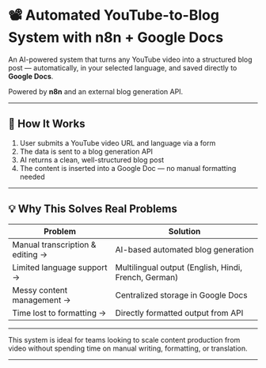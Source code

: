 # 📽️ Automated YouTube-to-Blog System with n8n + Google Docs

An AI-powered system that turns any YouTube video into a structured blog post — automatically, in your selected language, and saved directly to **Google Docs**.

Powered by **n8n** and an external blog generation API.

---

## 🔄 How It Works

1. User submits a YouTube video URL and language via a form  
2. The data is sent to a blog generation API  
3. AI returns a clean, well-structured blog post  
4. The content is inserted into a Google Doc — no manual formatting needed  

---

## 💡 Why This Solves Real Problems

| Problem | Solution |
|--------|----------|
| Manual transcription & editing → | AI-based automated blog generation |
| Limited language support → | Multilingual output (English, Hindi, French, German) |
| Messy content management → | Centralized storage in Google Docs |
| Time lost to formatting → | Directly formatted output from API |

---

This system is ideal for teams looking to scale content production from video without spending time on manual writing, formatting, or translation.

---
